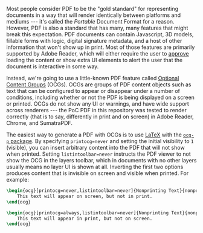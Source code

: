 Most people consider PDF to be the "gold standard" for representing documents in a way that will render identically between platforms and mediums --- it's called the *Portable* Document Format for a reason. However, PDF is also a standard that has many, many features that might break this expectation. PDF documents can contain Javascript, 3D models, fillable forms with logic, digital signature metadata, and a host of other information that won't show up in print. Most of those features are primarily supported by Adobe Reader, which will either require the user to [approve](https://helpx.adobe.com/acrobat/using/security-warnings-pdf-opens.html) loading the content or show extra UI elements to alert the user that the document is interactive in some way. 

Instead, we're going to use a little-known PDF feature called [Optional Content Groups](https://help.adobe.com/pdfl_sdk/15/PDFL_SDK_HTMLHelp/PDFL_SDK_HTMLHelp/API_References/PDFL_API_Reference/PD_Layer/PDOCG.html) (OCGs). OCGs are groups of PDF content objects such as text that can be configured to appear or disappear under a number of conditions, including whether or not the PDF is being displayed on a screen or printed. OCGs do not show any UI or warnings, and have wide support across renderers --- the PoC PDF in this repository was tested to render correctly (that is to say, differently in print and on screen) in Adobe Reader, Chrome, and SumatraPDF. 

The easiest way to generate a PDF with OCGs is to use [LaTeX](https://www.latex-project.org) with the [`ocg-p` package](https://ctan.org/pkg/ocg-p?lang=en). By specifying `printocg=never` and setting the initial visibility to `1` (visible), you can insert arbitrary content into the PDF that will not show when printed. Setting `listintoolbar=never` instructs the PDF viewer to not show the OCG in the layers toolbar, which in documents with no other layers usually means no layer UI is shown at all. Inverting the first two options produces content that is invisible on screen and visible when printed. For example:

```latex
\begin{ocg}[printocg=never,listintoolbar=never]{Nonprinting Text}{nonprinting_text}{1}
    This text will appear on screen, but not in print.
\end{ocg}

\begin{ocg}[printocg=always,listintoolbar=never]{Nonprinting Text}{nonprinting_text}{1}
    This text will appear in print, but not on screen.
\end{ocg}
```